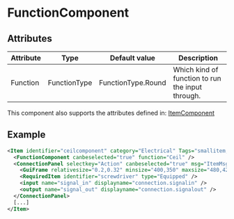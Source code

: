 # FunctionComponent


## Attributes

| Attribute|Type|Default value|Description |
| ---|---|---|--- |
| Function|FunctionType|FunctionType.Round|Which kind of function to run the input through. |

This component also supports the attributes defined in: [ItemComponent](ItemComponent.md)


## Example
```xml
<Item identifier="ceilcomponent" category="Electrical" Tags="smallitem,logic" maxstacksize="8" cargocontaineridentifier="metalcrate" scale="0.5" impactsoundtag="impact_metal_light" isshootable="true">
  <FunctionComponent canbeselected="true" function="Ceil" />
  <ConnectionPanel selectkey="Action" canbeselected="true" msg="ItemMsgRewireScrewdriver" hudpriority="10">
    <GuiFrame relativesize="0.2,0.32" minsize="400,350" maxsize="480,420" anchor="Center" style="ConnectionPanel" />
    <RequiredItem identifier="screwdriver" type="Equipped" />
    <input name="signal_in" displayname="connection.signalin" />
    <output name="signal_out" displayname="connection.signalout" />
  </ConnectionPanel>
  [...]
</Item>
```

